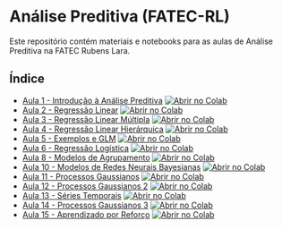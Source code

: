 # Análise Preditiva (FATEC-RL)

Este repositório contém materiais e notebooks para as aulas de Análise Preditiva na FATEC Rubens Lara.

## Índice

- [Aula 1 - Introdução à Análise Preditiva](https://github.com/romefeller/predictive/blob/main/notebooks/Intro.ipynb) [![Abrir no Colab](https://colab.research.google.com/assets/colab-badge.svg)](https://colab.research.google.com/github/romefeller/predictive/blob/main/notebooks/Intro.ipynb)
- [Aula 2 - Regressão Linear](https://github.com/romefeller/predictive/blob/main/notebooks/LinReg.ipynb) [![Abrir no Colab](https://colab.research.google.com/assets/colab-badge.svg)](https://colab.research.google.com/github/romefeller/predictive/blob/main/notebooks/LinReg.ipynb)
- [Aula 3 - Regressão Linear Múltipla](https://github.com/romefeller/predictive/blob/main/notebooks/MultiLinReg.ipynb) [![Abrir no Colab](https://colab.research.google.com/assets/colab-badge.svg)](https://colab.research.google.com/github/romefeller/predictive/blob/main/notebooks/MultiLinReg.ipynb)
- [Aula 4 - Regressão Linear Hierárquica](https://github.com/romefeller/predictive/blob/main/notebooks/Multilevel.ipynb) [![Abrir no Colab](https://colab.research.google.com/assets/colab-badge.svg)](https://colab.research.google.com/github/romefeller/predictive/blob/main/notebooks/Multilevel.ipynb)
- [Aula 5 - Exemplos e GLM](https://github.com/romefeller/predictive/blob/main/notebooks/Exemplo_GLM.ipynb) [![Abrir no Colab](https://colab.research.google.com/assets/colab-badge.svg)](https://colab.research.google.com/github/romefeller/predictive/blob/main/notebooks/Exemplo_GLM.ipynb)
- [Aula 6 - Regressão Logística](https://github.com/romefeller/predictive/blob/main/notebooks/Class.ipynb) [![Abrir no Colab](https://colab.research.google.com/assets/colab-badge.svg)](https://colab.research.google.com/github/romefeller/predictive/blob/main/notebooks/Class.ipynb)
- [Aula 8 - Modelos de Agrupamento](https://github.com/romefeller/predictive/blob/main/notebooks/Clustering.ipynb) [![Abrir no Colab](https://colab.research.google.com/assets/colab-badge.svg)](https://colab.research.google.com/github/romefeller/predictive/blob/main/notebooks/Clustering.ipynb)
- [Aula 10 - Modelos de Redes Neurais Bayesianas](https://github.com/romefeller/predictive/blob/main/notebooks/ProvaeNeural.ipynb) [![Abrir no Colab](https://colab.research.google.com/assets/colab-badge.svg)](https://colab.research.google.com/github/romefeller/predictive/blob/main/notebooks/ProvaeNeural.ipynb)
- [Aula 11 - Processos Gaussianos](https://github.com/romefeller/predictive/blob/main/notebooks/GP.ipynb) [![Abrir no Colab](https://colab.research.google.com/assets/colab-badge.svg)](https://colab.research.google.com/github/romefeller/predictive/blob/main/notebooks/GP.ipynb)
- [Aula 12 - Processos Gaussianos 2](https://github.com/romefeller/predictive/blob/main/notebooks/TS.ipynb) [![Abrir no Colab](https://colab.research.google.com/assets/colab-badge.svg)](https://colab.research.google.com/github/romefeller/predictive/blob/main/notebooks/TS.ipynb)
- [Aula 13 - Séries Temporais](https://github.com/romefeller/predictive/blob/main/notebooks/TS2.ipynb) [![Abrir no Colab](https://colab.research.google.com/assets/colab-badge.svg)](https://colab.research.google.com/github/romefeller/predictive/blob/main/notebooks/TS2.ipynb)
- [Aula 14 - Processos Gaussianos 3](https://github.com/romefeller/predictive/blob/main/notebooks/GP3.ipynb) [![Abrir no Colab](https://colab.research.google.com/assets/colab-badge.svg)](https://colab.research.google.com/github/romefeller/predictive/blob/main/notebooks/GP3.ipynb)
- [Aula 15 - Aprendizado por Reforço](https://github.com/romefeller/predictive/blob/main/notebooks/MABRL.ipynb) [![Abrir no Colab](https://colab.research.google.com/assets/colab-badge.svg)](https://colab.research.google.com/github/romefeller/predictive/blob/main/notebooks/MABRL.ipynb)



